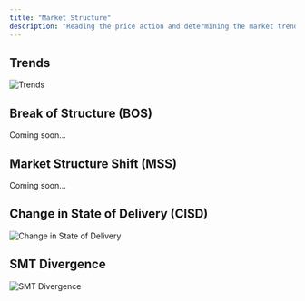 ```yaml
---
title: "Market Structure"
description: "Reading the price action and determining the market trend."
---
```


## Trends

![Trends](/images/content/trends.png)

## Break of Structure (BOS)

Coming soon...


## Market Structure Shift (MSS)

Coming soon...

## Change in State of Delivery (CISD)

![Change in State of Delivery](/images/content/cisd.png)

## SMT Divergence

![SMT Divergence](/images/content/smt.png)